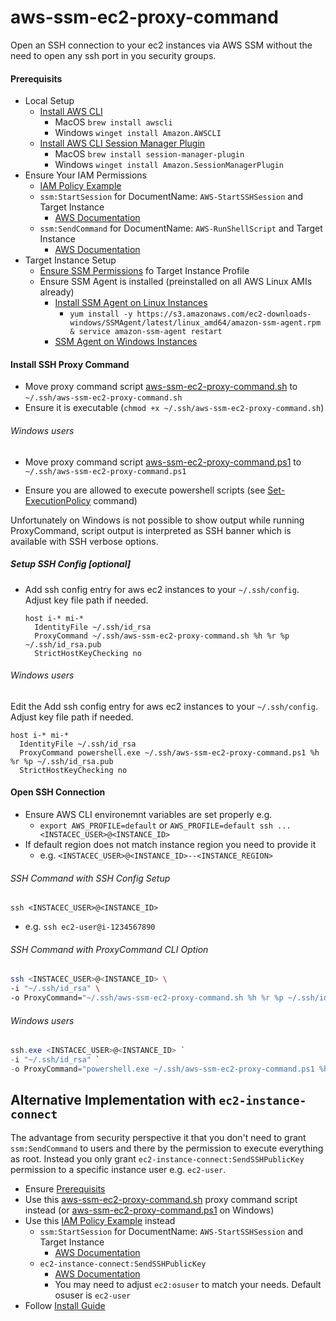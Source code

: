 # aws-ssm-ec2-proxy-command

Open an SSH connection to your ec2 instances via AWS SSM without the need to open any ssh port in you security groups.

#### Prerequisits

* Local Setup
  * [Install AWS CLI](https://docs.aws.amazon.com/cli/latest/userguide/cli-chap-install.html)
    * MacOS `brew install awscli`  
    * Windows `winget install Amazon.AWSCLI`
  * [Install AWS CLI Session Manager Plugin](https://docs.aws.amazon.com/systems-manager/latest/userguide/session-manager-working-with-install-plugin.html)
    * MacOS `brew install session-manager-plugin`   
    * Windows `winget install Amazon.SessionManagerPlugin`
* Ensure Your IAM Permissions
  * [IAM Policy Example](aws-ssm-ec2-iam-policy.json)
  * `ssm:StartSession` for DocumentName: `AWS-StartSSHSession` and Target Instance
    * [AWS Documentation](https://docs.aws.amazon.com/systems-manager/latest/userguide/getting-started-restrict-access-examples.html)
  * `ssm:SendCommand` for DocumentName: `AWS-RunShellScript` and Target Instance
    * [AWS Documentation](https://docs.aws.amazon.com/systems-manager/latest/userguide/sysman-rc-setting-up.html)
* Target Instance Setup
  * [Ensure SSM Permissions](https://docs.aws.amazon.com/systems-manager/latest/userguide/setup-instance-profile.html) fo Target Instance Profile
  * Ensure SSM Agent is installed (preinstalled on all AWS Linux AMIs already)
    * [Install SSM Agent on Linux Instances](https://docs.aws.amazon.com/systems-manager/latest/userguide/sysman-install-ssm-agent.html)
      * `yum install -y https://s3.amazonaws.com/ec2-downloads-windows/SSMAgent/latest/linux_amd64/amazon-ssm-agent.rpm & service amazon-ssm-agent restart`
    * [SSM Agent on Windows Instances](https://docs.aws.amazon.com/systems-manager/latest/userguide/sysman-install-ssm-win.html)

#### Install SSH Proxy Command

* Move proxy command script [aws-ssm-ec2-proxy-command.sh](aws-ssm-ec2-proxy-command.sh) to `~/.ssh/aws-ssm-ec2-proxy-command.sh`
* Ensure it is executable (`chmod +x ~/.ssh/aws-ssm-ec2-proxy-command.sh`)

###### Windows users

- Move proxy command script [aws-ssm-ec2-proxy-command.ps1](aws-ssm-ec2-proxy-command.ps1) to `~/.ssh/aws-ssm-ec2-proxy-command.ps1`

- Ensure you are allowed to execute powershell scripts (see [Set-ExecutionPolicy](https://docs.microsoft.com/en-us/powershell/module/microsoft.powershell.security/set-executionpolicy) command)

Unfortunately on Windows is not possible to show output while running ProxyCommand, script output is interpreted as SSH banner which is available with SSH verbose options.

##### Setup SSH Config [optional]

* Add ssh config entry for aws ec2 instances to your `~/.ssh/config`. Adjust key file path if needed.
  
  ```ssh-config
  host i-* mi-*
    IdentityFile ~/.ssh/id_rsa
    ProxyCommand ~/.ssh/aws-ssm-ec2-proxy-command.sh %h %r %p ~/.ssh/id_rsa.pub
    StrictHostKeyChecking no
  ```

###### Windows users

Edit the Add ssh config entry for aws ec2 instances to your `~/.ssh/config`. Adjust key file path if needed.

```ssh-config
host i-* mi-*
  IdentityFile ~/.ssh/id_rsa
  ProxyCommand powershell.exe ~/.ssh/aws-ssm-ec2-proxy-command.ps1 %h %r %p ~/.ssh/id_rsa.pub
  StrictHostKeyChecking no
```

#### Open SSH Connection

* Ensure AWS CLI environemnt variables are set properly e.g. 
  * `export AWS_PROFILE=default` or `AWS_PROFILE=default ssh ... <INSTACEC_USER>@<INSTANCE_ID>`
* If default region does not match instance region you need to provide it
  * e.g. `<INSTACEC_USER>@<INSTANCE_ID>--<INSTANCE_REGION>`

###### SSH Command with SSH Config Setup

`ssh <INSTACEC_USER>@<INSTANCE_ID>`

* e.g. `ssh ec2-user@i-1234567890`

###### SSH Command with ProxyCommand CLI Option

```sh
ssh <INSTACEC_USER>@<INSTANCE_ID> \
-i "~/.ssh/id_rsa" \
-o ProxyCommand="~/.ssh/aws-ssm-ec2-proxy-command.sh %h %r %p ~/.ssh/id_rsa.pub"
```

###### Windows users

```powershell
ssh.exe <INSTACEC_USER>@<INSTANCE_ID> `
-i "~/.ssh/id_rsa" `
-o ProxyCommand="powershell.exe ~/.ssh/aws-ssm-ec2-proxy-command.ps1 %h %r %p ~/.ssh/id_rsa.pub"
```

## Alternative Implementation with `ec2-instance-connect`

The advantage from security perspective it that you don't need to grant `ssm:SendCommand` to users and there by the permission to execute everything as root.
Instead you only grant `ec2-instance-connect:SendSSHPublicKey` permission to a specific instance user e.g. `ec2-user`.

* Ensure [Prerequisits](#prerequisits)
* Use this [aws-ssm-ec2-proxy-command.sh](ec2-instance-connect/aws-ssm-ec2-proxy-command.sh) proxy command script instead (or [aws-ssm-ec2-proxy-command.ps1](ec2-instance-connect/aws-ssm-ec2-proxy-command.ps1) on Windows)
* Use this [IAM Policy Example](ec2-instance-connect/aws-ssm-ec2-iam-policy.json) instead
  * `ssm:StartSession` for DocumentName: `AWS-StartSSHSession` and Target Instance
    * [AWS Documentation](https://docs.aws.amazon.com/systems-manager/latest/userguide/getting-started-restrict-access-examples.html)
  * `ec2-instance-connect:SendSSHPublicKey`
    * [AWS Documentation](https://docs.aws.amazon.com/systems-manager/latest/userguide/sysman-rc-setting-up.html)
    * You may need to adjust `ec2:osuser` to match your needs. Default osuser is `ec2-user`
* Follow [Install Guide](#install-ssh-proxy-command)
